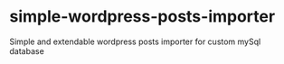 simple-wordpress-posts-importer
===============================

Simple and extendable wordpress posts importer for custom mySql database
